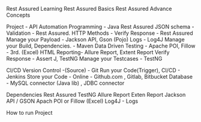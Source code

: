 Rest Assured Learning
 Rest Assured Basics
 Rest Assured Advance Concepts

Project - API Automation
 Programming - Java
 Rest Assured
 JSON schema - Validation - Rest Assured.
 HTTP Methods -
 Verify Response - Rest Assured
 Manage your Payload - Jackson API, Gson (Pojo)
 Logs - Log4J
 Manage your Build, Dependencies. - Maven
 Data Driven Testing - Apache POI, Fillow - 3rd. (Excel)
 HTML Reporting- Allure Report, Extent Report
 Verify Response - Assert J, TestNG
 Manage your Testcases - TestNG
 
CI/CD
 Version Control -(Source) - Git
 Run your Code(Trigger), CI/CD - Jenkins
 Store your Code - Online - ﻿Github.com , Gitlab, Bitbucket
 Database - MySQL connector (Java lib) , JDBC connector
 
Dependencies
 Rest Assured
 TestNG
 Allure Report
 Exten Report
 Jackson API / GSON
 Apach POI or Fillow (Excel)
 Log4J - Logs

How to run Project